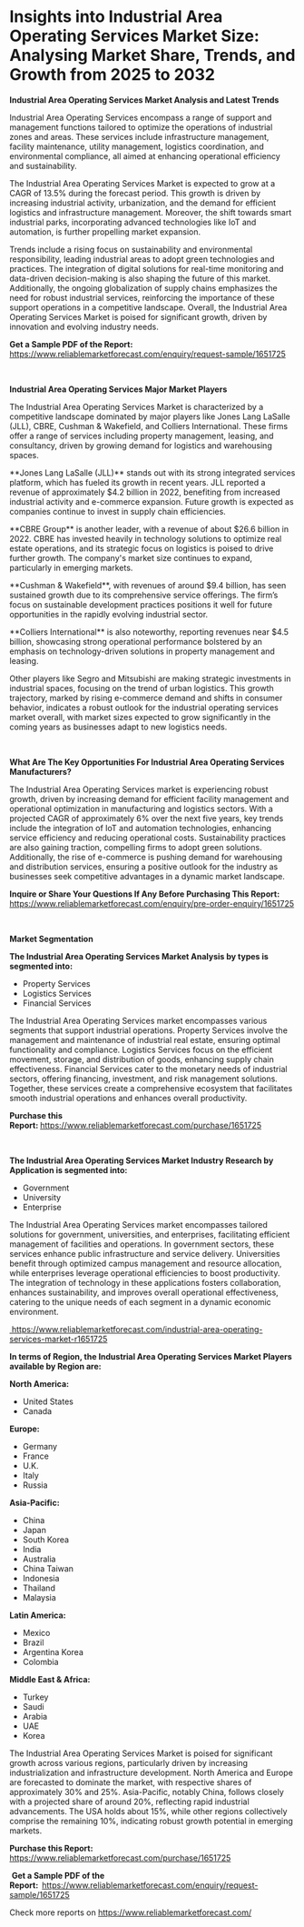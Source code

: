 <p><h1>Insights into Industrial Area Operating Services Market Size: Analysing Market Share, Trends, and Growth from 2025 to 2032</h1></p><p><strong>Industrial Area Operating Services Market Analysis and Latest Trends</strong></p>
<p><p>Industrial Area Operating Services encompass a range of support and management functions tailored to optimize the operations of industrial zones and areas. These services include infrastructure management, facility maintenance, utility management, logistics coordination, and environmental compliance, all aimed at enhancing operational efficiency and sustainability.</p><p>The Industrial Area Operating Services Market is expected to grow at a CAGR of 13.5% during the forecast period. This growth is driven by increasing industrial activity, urbanization, and the demand for efficient logistics and infrastructure management. Moreover, the shift towards smart industrial parks, incorporating advanced technologies like IoT and automation, is further propelling market expansion.</p><p>Trends include a rising focus on sustainability and environmental responsibility, leading industrial areas to adopt green technologies and practices. The integration of digital solutions for real-time monitoring and data-driven decision-making is also shaping the future of this market. Additionally, the ongoing globalization of supply chains emphasizes the need for robust industrial services, reinforcing the importance of these support operations in a competitive landscape. Overall, the Industrial Area Operating Services Market is poised for significant growth, driven by innovation and evolving industry needs.</p></p>
<p><strong>Get a Sample PDF of the Report:&nbsp;</strong> <a href="https://www.reliablemarketforecast.com/enquiry/request-sample/1651725?utm_campaign=3370&utm_medium=2&utm_source=Github&utm_content=ia&utm_term=23032025&utm_id=industrial-area-operating-services">https://www.reliablemarketforecast.com/enquiry/request-sample/1651725</a></p>
<p>&nbsp;</p>
<p><strong>Industrial Area Operating Services Major Market Players</strong></p>
<p><p>The Industrial Area Operating Services Market is characterized by a competitive landscape dominated by major players like Jones Lang LaSalle (JLL), CBRE, Cushman & Wakefield, and Colliers International. These firms offer a range of services including property management, leasing, and consultancy, driven by growing demand for logistics and warehousing spaces.</p><p>**Jones Lang LaSalle (JLL)** stands out with its strong integrated services platform, which has fueled its growth in recent years. JLL reported a revenue of approximately $4.2 billion in 2022, benefiting from increased industrial activity and e-commerce expansion. Future growth is expected as companies continue to invest in supply chain efficiencies.</p><p>**CBRE Group** is another leader, with a revenue of about $26.6 billion in 2022. CBRE has invested heavily in technology solutions to optimize real estate operations, and its strategic focus on logistics is poised to drive further growth. The company's market size continues to expand, particularly in emerging markets.</p><p>**Cushman & Wakefield**, with revenues of around $9.4 billion, has seen sustained growth due to its comprehensive service offerings. The firm’s focus on sustainable development practices positions it well for future opportunities in the rapidly evolving industrial sector.</p><p>**Colliers International** is also noteworthy, reporting revenues near $4.5 billion, showcasing strong operational performance bolstered by an emphasis on technology-driven solutions in property management and leasing.</p><p>Other players like Segro and Mitsubishi are making strategic investments in industrial spaces, focusing on the trend of urban logistics. This growth trajectory, marked by rising e-commerce demand and shifts in consumer behavior, indicates a robust outlook for the industrial operating services market overall, with market sizes expected to grow significantly in the coming years as businesses adapt to new logistics needs.</p></p>
<p>&nbsp;</p>
<p><strong>What Are The Key Opportunities For Industrial Area Operating Services Manufacturers?</strong></p>
<p><p>The Industrial Area Operating Services market is experiencing robust growth, driven by increasing demand for efficient facility management and operational optimization in manufacturing and logistics sectors. With a projected CAGR of approximately 6% over the next five years, key trends include the integration of IoT and automation technologies, enhancing service efficiency and reducing operational costs. Sustainability practices are also gaining traction, compelling firms to adopt green solutions. Additionally, the rise of e-commerce is pushing demand for warehousing and distribution services, ensuring a positive outlook for the industry as businesses seek competitive advantages in a dynamic market landscape.</p></p>
<p><strong>Inquire or Share Your Questions If Any Before Purchasing This Report:</strong> <a href="https://www.reliablemarketforecast.com/enquiry/pre-order-enquiry/1651725?utm_campaign=3370&utm_medium=2&utm_source=Github&utm_content=ia&utm_term=23032025&utm_id=industrial-area-operating-services">https://www.reliablemarketforecast.com/enquiry/pre-order-enquiry/1651725</a></p>
<p>&nbsp;</p>
<p><strong>Market Segmentation</strong></p>
<p><strong>The Industrial Area Operating Services Market Analysis by types is segmented into:</strong></p>
<p><ul><li>Property Services</li><li>Logistics Services</li><li>Financial Services</li></ul></p>
<p><p>The Industrial Area Operating Services market encompasses various segments that support industrial operations. Property Services involve the management and maintenance of industrial real estate, ensuring optimal functionality and compliance. Logistics Services focus on the efficient movement, storage, and distribution of goods, enhancing supply chain effectiveness. Financial Services cater to the monetary needs of industrial sectors, offering financing, investment, and risk management solutions. Together, these services create a comprehensive ecosystem that facilitates smooth industrial operations and enhances overall productivity.</p></p>
<p><strong>Purchase this Report:&nbsp;</strong><a href="https://www.reliablemarketforecast.com/purchase/1651725?utm_campaign=3370&utm_medium=2&utm_source=Github&utm_content=ia&utm_term=23032025&utm_id=industrial-area-operating-services">https://www.reliablemarketforecast.com/purchase/1651725</a></p>
<p>&nbsp;</p>
<p><strong>The Industrial Area Operating Services Market Industry Research by Application is segmented into:</strong></p>
<p><ul><li>Government</li><li>University</li><li>Enterprise</li></ul></p>
<p><p>The Industrial Area Operating Services market encompasses tailored solutions for government, universities, and enterprises, facilitating efficient management of facilities and operations. In government sectors, these services enhance public infrastructure and service delivery. Universities benefit through optimized campus management and resource allocation, while enterprises leverage operational efficiencies to boost productivity. The integration of technology in these applications fosters collaboration, enhances sustainability, and improves overall operational effectiveness, catering to the unique needs of each segment in a dynamic economic environment.</p></p>
<p><a href="https://www.reliablemarketforecast.com/industrial-area-operating-services-market-r1651725?utm_campaign=3370&utm_medium=2&utm_source=Github&utm_content=ia&utm_term=23032025&utm_id=industrial-area-operating-services">&nbsp;https://www.reliablemarketforecast.com/industrial-area-operating-services-market-r1651725</a></p>
<p><strong>In terms of Region, the Industrial Area Operating Services Market Players available by Region are:</strong></p>
<p>
    <p> <strong> North America: </strong>
        <ul>
            <li>United States</li>
            <li>Canada</li>
        </ul>
        </p> 
    <p> <strong> Europe: </strong>
        <ul>
            <li>Germany</li>
            <li>France</li>
            <li>U.K.</li>
            <li>Italy</li>
            <li>Russia</li>
        </ul>
        </p> 
    <p> <strong> Asia-Pacific: </strong>
        <ul>
            <li>China</li>
            <li>Japan</li>
            <li>South Korea</li>
            <li>India</li>
            <li>Australia</li>
            <li>China Taiwan</li>
            <li>Indonesia</li>
            <li>Thailand</li>
            <li>Malaysia</li>
        </ul>
        </p> 
    <p> <strong> Latin America: </strong>
        <ul>
            <li>Mexico</li>
            <li>Brazil</li>
            <li>Argentina Korea</li>
            <li>Colombia</li>
        </ul>
        </p> 
    <p> <strong> Middle East & Africa: </strong>
        <ul>
            <li>Turkey</li>
            <li>Saudi</li>
            <li>Arabia</li>
            <li>UAE</li>
            <li>Korea</li>
        </ul>
    </p>
    </p>
<p><p>The Industrial Area Operating Services Market is poised for significant growth across various regions, particularly driven by increasing industrialization and infrastructure development. North America and Europe are forecasted to dominate the market, with respective shares of approximately 30% and 25%. Asia-Pacific, notably China, follows closely with a projected share of around 20%, reflecting rapid industrial advancements. The USA holds about 15%, while other regions collectively comprise the remaining 10%, indicating robust growth potential in emerging markets.</p></p>
<p><strong>Purchase this Report: </strong><a href="https://www.reliablemarketforecast.com/purchase/1651725?utm_campaign=3370&utm_medium=2&utm_source=Github&utm_content=ia&utm_term=23032025&utm_id=industrial-area-operating-services">https://www.reliablemarketforecast.com/purchase/1651725</a></p>
<p>&nbsp;<strong>Get a Sample PDF of the Report:&nbsp;&nbsp;</strong><a href="https://www.reliablemarketforecast.com/enquiry/request-sample/1651725?utm_campaign=3370&utm_medium=2&utm_source=Github&utm_content=ia&utm_term=23032025&utm_id=industrial-area-operating-services">https://www.reliablemarketforecast.com/enquiry/request-sample/1651725</a></p>
<p><strong></strong></p>
<p>Check more reports on <a href="https://www.reliablemarketforecast.com/?utm_campaign=3370&utm_medium=2&utm_source=Github&utm_content=ia&utm_term=23032025&utm_id=industrial-area-operating-services">https://www.reliablemarketforecast.com/</a></p>